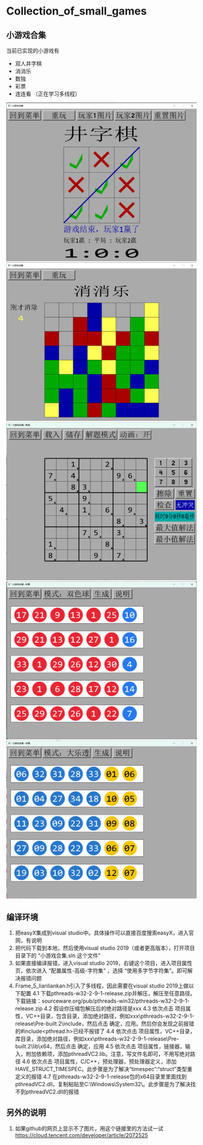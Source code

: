# Collection_of_small_games
## 小游戏合集
当前已实现的小游戏有
- 双人井字棋
- 消消乐
- 数独
- 彩票
- 连连看 （正在学习多线程）

![local picture](./小游戏合集/picture/井字棋运行图片.png)
![local picture](./小游戏合集/picture/消消乐运行图片.png)
![local picture](./小游戏合集/picture/数独_demo_20221231.png)
![local picture](./小游戏合集/picture/彩票-双色球运行图片.png)
![local picture](./小游戏合集/picture/彩票-大乐透运行图片.png)

## 编译环境
1. 把easyX集成到visual studio中。具体操作可以直接百度搜索easyX，进入官网，有说明
2. 把代码下载到本地，然后使用visual studio 2019（或者更高版本），打开项目目录下的 “小游戏合集.sln 这个文件”
3. 如果直接编译报错，进入visual studio 2019，右键这个项目，进入项目属性页，依次进入 “配置属性-高级-字符集” ，选择 “使用多字节字符集”。即可解决报错问题
4. Frame_5_lianliankan.h引入了多线程，因此需要在visual studio 2019上做以下配置
    4.1 下载pthreads-w32-2-9-1-release.zip并解压，解压至任意路径。下载链接：sourceware.org/pub/pthreads-win32/pthreads-w32-2-9-1-release.zip
    4.2 假设你压缩包解压后的绝对路径是xxx
    4.3 依次点击  项目属性，VC++目录，包含目录，添加绝对路径，例如xxx\pthreads-w32-2-9-1-release\Pre-built.2\include，然后点击 确定，应用。然后你会发现之前报错的#include<pthread.h>已经不报错了
    4.4 依次点击  项目属性，VC++目录，库目录，添加绝对路径，例如xxx\pthreads-w32-2-9-1-release\Pre-built.2\lib\x64，然后点击 确定，应用
    4.5 依次点击  项目属性，链接器，输入，附加依赖项，添加pthreadVC2.lib。注意，写文件名即可，不用写绝对路径
    4.6 依次点击  项目属性，C/C++，预处理器，预处理器定义，添加HAVE_STRUCT_TIMESPEC。此步骤是为了解决“timespec”:“struct”类型重定义的报错
    4.7 在pthreads-w32-2-9-1-release包的x64目录里里面找到pthreadVC2.dll，复制粘贴至C:\Windows\System32\。此步骤是为了解决找不到pthreadVC2.dll的报错

## 另外的说明
1. 如果github的网页上显示不了图片，用这个链接里的方法试一试 https://cloud.tencent.com/developer/article/2072525
